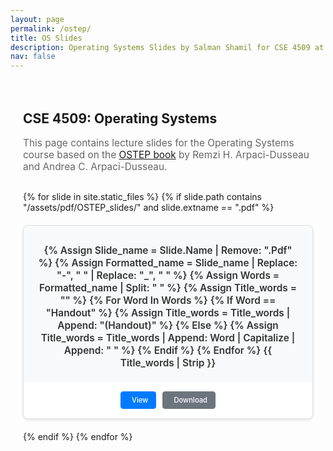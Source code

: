 ```yaml
---
layout: page
permalink: /ostep/
title: OS Slides
description: Operating Systems Slides by Salman Shamil for CSE 4509 at UIU.
nav: false
---
```


<div class="ostep-container">
  <h2>CSE 4509: Operating Systems</h2>
  <p class="description">
    This page contains lecture slides for the Operating Systems course based on the 
    <a href="https://pages.cs.wisc.edu/~remzi/OSTEP/" target="_blank">OSTEP book</a> by Remzi H. Arpaci-Dusseau and Andrea C. Arpaci-Dusseau.
  </p>

  <div class="slides-grid">
    {% for slide in site.static_files %}
      {% if slide.path contains "/assets/pdf/OSTEP_slides/" and slide.extname == ".pdf" %}
        <div class="slide-card">
          <div class="slide-preview">
            <a href="{{ slide.path | relative_url }}" target="_blank" class="slide-link">
              <div class="pdf-icon">
                <i class="fas fa-file-pdf"></i>
              </div>
              <div class="slide-title">
                {% assign slide_name = slide.name | remove: ".pdf" %}
                {% assign formatted_name = slide_name | replace: "-", " " | replace: "_", " " %}
                {% assign words = formatted_name | split: " " %}
                {% assign title_words = "" %}
                {% for word in words %}
                  {% if word == "handout" %}
                    {% assign title_words = title_words | append: "(Handout)" %}
                  {% else %}
                    {% assign title_words = title_words | append: word | capitalize | append: " " %}
                  {% endif %}
                {% endfor %}
                {{ title_words | strip }}
              </div>
            </a>
          </div>
          <div class="slide-actions">
            <a href="{{ slide.path | relative_url }}" target="_blank" class="btn btn-primary btn-sm">
              <i class="fas fa-eye"></i> View
            </a>
            <a href="{{ slide.path | relative_url }}" download class="btn btn-secondary btn-sm">
              <i class="fas fa-download"></i> Download
            </a>
          </div>
        </div>
      {% endif %}
    {% endfor %}
  </div>
</div>

<style>
/* Hide navigation bar on this page */
#navbar {
  display: none !important;
}

/* Adjust body padding since navbar is hidden */
body {
  padding-top: 0 !important;
}

/* Adjust container margin */
.container.mt-5 {
  margin-top: 2rem !important;
}

.ostep-container {
  max-width: 1000px;
  margin: 0 auto;
  padding: 20px;
}

.description {
  font-size: 1.1em;
  margin-bottom: 30px;
  color: #666;
}

.slides-grid {
  display: grid;
  grid-template-columns: repeat(auto-fill, minmax(280px, 1fr));
  gap: 20px;
  margin-top: 30px;
}

.slide-card {
  background: #fff;
  border: 1px solid #e0e0e0;
  border-radius: 8px;
  overflow: hidden;
  box-shadow: 0 2px 4px rgba(0,0,0,0.1);
  transition: transform 0.2s, box-shadow 0.2s;
}

.slide-card:hover {
  transform: translateY(-2px);
  box-shadow: 0 4px 8px rgba(0,0,0,0.15);
}

.slide-preview {
  padding: 20px;
  text-align: center;
  background: #f8f9fa;
  min-height: 120px;
  display: flex;
  flex-direction: column;
  justify-content: center;
}

.slide-link {
  text-decoration: none;
  color: inherit;
}

.pdf-icon {
  font-size: 3em;
  color: #dc3545;
  margin-bottom: 10px;
}

.slide-title {
  font-weight: 600;
  font-size: 1.1em;
  color: #333;
  line-height: 1.3;
  text-transform: capitalize;
}

.slide-actions {
  padding: 15px;
  background: #fff;
  display: flex;
  gap: 10px;
  justify-content: center;
}

.btn {
  display: inline-flex;
  align-items: center;
  gap: 5px;
  padding: 8px 16px;
  border-radius: 4px;
  text-decoration: none;
  font-size: 0.9em;
  font-weight: 500;
  transition: background-color 0.2s;
}

.btn-primary {
  background-color: #007bff;
  color: white;
  border: 1px solid #007bff;
}

.btn-primary:hover {
  background-color: #0056b3;
  border-color: #0056b3;
  color: white;
  text-decoration: none;
}

.btn-secondary {
  background-color: #6c757d;
  color: white;
  border: 1px solid #6c757d;
}

.btn-secondary:hover {
  background-color: #545b62;
  border-color: #545b62;
  color: white;
  text-decoration: none;
}

.btn-sm {
  padding: 6px 12px;
  font-size: 0.8em;
}

/* Dark mode support */
[data-theme="dark"] .slide-card {
  background: #2d2d2d;
  border-color: #444;
}

[data-theme="dark"] .slide-preview {
  background: #333;
}

[data-theme="dark"] .slide-title {
  color: #fff;
}

[data-theme="dark"] .description {
  color: #ccc;
}

[data-theme="dark"] .slide-actions {
  background: #2d2d2d;
}

/* Responsive design */
@media (max-width: 768px) {
  .slides-grid {
    grid-template-columns: 1fr;
  }
  
  .slide-actions {
    flex-direction: column;
  }
  
  .btn {
    width: 100%;
    justify-content: center;
  }
}
</style>
